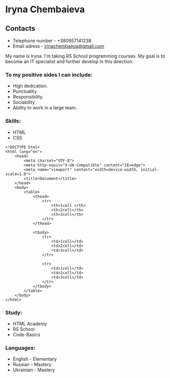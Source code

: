 # Iryna Chembaieva

## Contacts

* Telephone number - +380957141238
* Email adress - irinachembaeva@gmail.com

My name is Iryna. I'm taking RS School programming courses. My goal is to become an IT specialist and further develop in this direction. 
### To my positive sides I can include: 
* High dedication. 
* Punctuality. 
* Responsibility. 
* Sociability .  
* Ability to work in a large team.

### Skills:
* HTML
* CSS

```
<!DOCTYPE html>
<html lang="en">
    <head>
        <meta charset="UTF-8">
        <meta http-equiv="X-UA-Compatible" content="IE=edge">
        <meta name="viewport" content="width=device-width, initial-scale=1.0">
        <title>Document</title>
    </head>
    <body>
        <table>
            <thead>
                <tr>
                    <th>1cell </th>
                    <th>2cell</th>
                    <th>3cell</th>
                </tr>
            </thead>
            
            <tbody>
                <tr>
                    <td>1cell</td>
                    <td>2cell</td>
                    <td>3cell</td>
                </tr>
            
                <tr>
                    <td>1cell</td>
                    <td>2cell</td>
                    <td>3cell</td>
                </tr>
            </tbody>
        </table>
    </body>
</html>

```

### Study:
* HTML Academy
* RS School
* Code-Basics

### Languages:
* English - Elementary
* Russian - Mastery
* Ukrainian - Mastery
